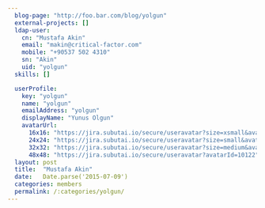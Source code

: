 ```yaml
---
  blog-page: "http://foo.bar.com/blog/yolgun"
  external-projects: []
  ldap-user: 
    cn: "Mustafa Akin"
    email: "makin@critical-factor.com"
    mobile: "+90537 502 4310"
    sn: "Akin"
    uid: "yolgun"
  skills: []

  userProfile: 
    key: "yolgun"
    name: "yolgun"
    emailAddress: "yolgun"
    displayName: "Yunus Olgun"
    avatarUrl: 
      16x16: "https://jira.subutai.io/secure/useravatar?size=xsmall&avatarId=10122"
      24x24: "https://jira.subutai.io/secure/useravatar?size=small&avatarId=10122"
      32x32: "https://jira.subutai.io/secure/useravatar?size=medium&avatarId=10122"
      48x48: "https://jira.subutai.io/secure/useravatar?avatarId=10122"
  layout: post
  title:  "Mustafa Akin"
  date:   Date.parse('2015-07-09')
  categories: members
  permalink: /:categories/yolgun/
---
```

